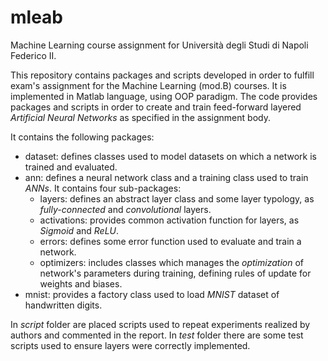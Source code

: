# mleab
Machine Learning course assignment for Università degli Studi di Napoli Federico II.

This repository contains packages and scripts developed in order to fulfill exam's assignment for the Machine Learning (mod.B) courses. It is implemented in Matlab language, using OOP paradigm. The code provides packages and scripts in order to create and train feed-forward layered _Artificial Neural Networks_ as specified in the assignment body.

It contains the following packages:
- dataset: defines classes used to model datasets on which a network is trained and evaluated.
- ann: defines a neural network class and a training class used to train _ANNs_. It contains four sub-packages:
   + layers: defines an abstract layer class and some layer typology, as _fully-connected_ and _convolutional_ layers.
   + activations: provides common activation function for layers, as _Sigmoid_ and _ReLU_.
   + errors: defines some error function used to evaluate and train a network.
   + optimizers: includes classes which manages the _optimization_ of network's parameters during training, defining rules of update for weights and biases.
- mnist: provides a factory class used to load _MNIST_ dataset of handwritten digits.

In _script_ folder are placed scripts used to repeat experiments realized by authors and commented in the report. In _test_ folder there are some test scripts used to ensure layers were correctly implemented.
